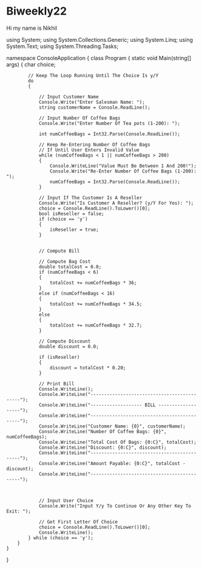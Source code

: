 # Biweekly22
Hi my name is Nikhil


using System;
using System.Collections.Generic;
using System.Linq;
using System.Text;
using System.Threading.Tasks;

namespace ConsoleApplication
{
    class Program
    {
        static void Main(string[] args)
        {
            char choice;

            // Keep The Loop Running Until The Choice Is y/Y
            do
            {

                // Input Customer Name
                Console.Write("Enter Salesman Name: ");
                string customerName = Console.ReadLine();

                // Input Number Of Coffee Bags
                Console.Write("Enter Number Of Tea pots (1-200): ");

                int numCoffeeBags = Int32.Parse(Console.ReadLine());

                // Keep Re-Entering Number Of Coffee Bags
                // If Until User Enters Invalid Value
                while (numCoffeeBags < 1 || numCoffeeBags > 200)
                {
                    Console.WriteLine("Value Must Be Between 1 And 200!");
                    Console.Write("Re-Enter Number Of Coffee Bags (1-200): ");
                    numCoffeeBags = Int32.Parse(Console.ReadLine());
                }

                // Input If The Customer Is A Reseller
                Console.Write("Is Customer A Reseller? (y/Y For Yes): ");
                choice = Console.ReadLine().ToLower()[0];
                bool isReseller = false;
                if (choice == 'y')
                {
                    isReseller = true;
                }


                // Compute Bill

                // Compute Bag Cost
                double totalCost = 0.0;
                if (numCoffeeBags < 6)
                {
                    totalCost += numCoffeeBags * 36;
                }
                else if (numCoffeeBags < 16)
                {
                    totalCost += numCoffeeBags * 34.5;
                }
                else
                {
                    totalCost += numCoffeeBags * 32.7;
                }

                // Compute Discount
                double discount = 0.0;

                if (isReseller)
                {
                    discount = totalCost * 0.20;
                }

                // Print Bill
                Console.WriteLine();
                Console.WriteLine("--------------------------------------------");
                Console.WriteLine("------------------- BILL -------------------");
                Console.WriteLine("--------------------------------------------");
                Console.WriteLine("Customer Name: {0}", customerName);
                Console.WriteLine("Number Of Coffee Bags: {0}", numCoffeeBags);
                Console.WriteLine("Total Cost Of Bags: {0:C}", totalCost);
                Console.WriteLine("Discount: {0:C}", discount);
                Console.WriteLine("--------------------------------------------");
                Console.WriteLine("Amount Payable: {0:C}", totalCost - discount);
                Console.WriteLine("--------------------------------------------");



                // Input User Choice
                Console.Write("Input Y/y To Continue Or Any Other Key To Exit: ");

                // Get First Letter Of Choice
                choice = Console.ReadLine().ToLower()[0];
                Console.WriteLine();
            } while (choice == 'y');
        }
    }
}


